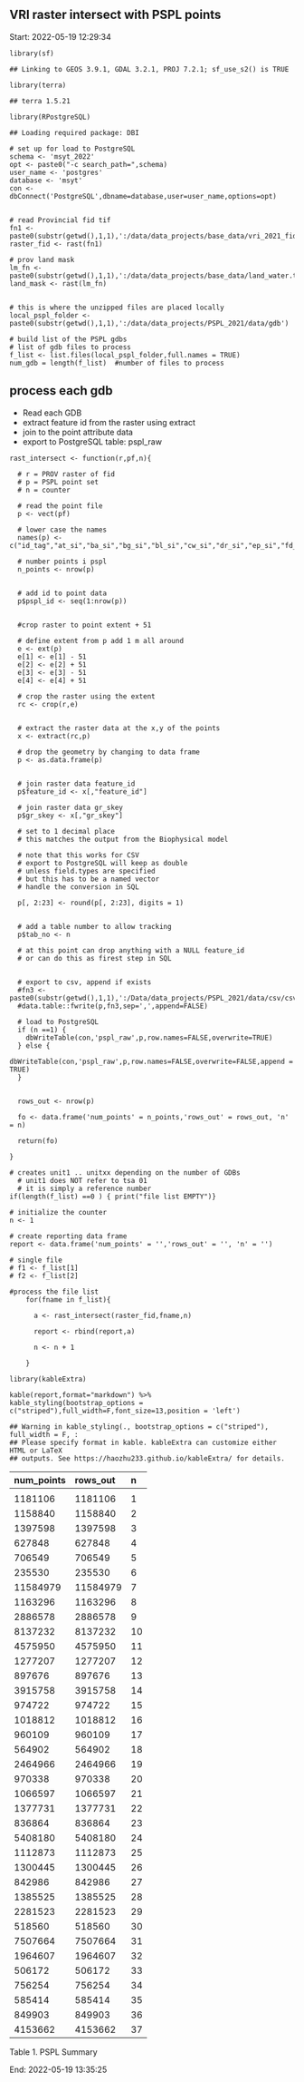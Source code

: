 ## VRI raster intersect with PSPL points

Start: 2022-05-19 12:29:34

    library(sf)

    ## Linking to GEOS 3.9.1, GDAL 3.2.1, PROJ 7.2.1; sf_use_s2() is TRUE

    library(terra)

    ## terra 1.5.21

    library(RPostgreSQL)

    ## Loading required package: DBI

    # set up for load to PostgreSQL
    schema <- 'msyt_2022'
    opt <- paste0("-c search_path=",schema)
    user_name <- 'postgres'
    database <- 'msyt'
    con <- dbConnect('PostgreSQL',dbname=database,user=user_name,options=opt)


    # read Provincial fid tif
    fn1 <- paste0(substr(getwd(),1,1),':/data/data_projects/base_data/vri_2021_fid_gr_skey.tif')
    raster_fid <- rast(fn1)

    # prov land mask
    lm_fn <- paste0(substr(getwd(),1,1),':/data/data_projects/base_data/land_water.tif')
    land_mask <- rast(lm_fn)


    # this is where the unzipped files are placed locally
    local_pspl_folder <- paste0(substr(getwd(),1,1),':/data/data_projects/PSPL_2021/data/gdb')

    # build list of the PSPL gdbs
    # list of gdb files to process
    f_list <- list.files(local_pspl_folder,full.names = TRUE)
    num_gdb = length(f_list)  #number of files to process

## process each gdb

-   Read each GDB
-   extract feature id from the raster using extract
-   join to the point attribute data
-   export to PostgreSQL table: pspl\_raw

<!-- -->

    rast_intersect <- function(r,pf,n){
      
      # r = PROV raster of fid
      # p = PSPL point set
      # n = counter
      
      # read the point file
      p <- vect(pf)
      
      # lower case the names
      names(p) <- c("id_tag","at_si","ba_si","bg_si","bl_si","cw_si","dr_si","ep_si","fd_si","hm_si","hw_si","lt_si","lw_si","pa_si","pl_si","pw_si","py_si","sb_si","se_si","ss_si","sw_si","sx_si","yc_si","bapid","pem_spp","bgc_label","tsa_number")
      
      # number points i pspl
      n_points <- nrow(p)


      # add id to point data
      p$pspl_id <- seq(1:nrow(p))


      #crop raster to point extent + 51

      # define extent from p add 1 m all around
      e <- ext(p)
      e[1] <- e[1] - 51
      e[2] <- e[2] + 51
      e[3] <- e[3] - 51
      e[4] <- e[4] + 51

      # crop the raster using the extent
      rc <- crop(r,e)
      
      
      # extract the raster data at the x,y of the points
      x <- extract(rc,p)

      # drop the geometry by changing to data frame
      p <- as.data.frame(p)


      # join raster data feature_id
      p$feature_id <- x[,"feature_id"]

      # join raster data gr_skey
      p$gr_skey <- x[,"gr_skey"]
      
      # set to 1 decimal place 
      # this matches the output from the Biophysical model
      
      # note that this works for CSV
      # export to PostgreSQL will keep as double
      # unless field.types are specified
      # but this has to be a named vector
      # handle the conversion in SQL
      
      p[, 2:23] <- round(p[, 2:23], digits = 1)

      
      # add a table number to allow tracking
      p$tab_no <- n
      
      # at this point can drop anything with a NULL feature_id
      # or can do this as firest step in SQL
      

      # export to csv, append if exists
      #fn3 <- paste0(substr(getwd(),1,1),':/Data/data_projects/PSPL_2021/data/csv/csv',n,'.csv')
      #data.table::fwrite(p,fn3,sep=',',append=FALSE)
      
      # load to PostgreSQL
      if (n ==1) {
        dbWriteTable(con,'pspl_raw',p,row.names=FALSE,overwrite=TRUE)
      } else {
        dbWriteTable(con,'pspl_raw',p,row.names=FALSE,overwrite=FALSE,append = TRUE)
      }
      
      
      rows_out <- nrow(p)
      
      fo <- data.frame('num_points' = n_points,'rows_out' = rows_out, 'n' = n)
      
      return(fo)

    }

    # creates unit1 .. unitxx depending on the number of GDBs
      # unit1 does NOT refer to tsa 01
      # it is simply a reference number
    if(length(f_list) ==0 ) { print("file list EMPTY")}

    # initialize the counter
    n <- 1

    # create reporting data frame
    report <- data.frame('num_points' = '','rows_out' = '', 'n' = '')

    # single file 
    # f1 <- f_list[1]
    # f2 <- f_list[2]

    #process the file list
        for(fname in f_list){
          
          a <- rast_intersect(raster_fid,fname,n)
          
          report <- rbind(report,a)
          
          n <- n + 1
          
        }

    library(kableExtra)

    kable(report,format="markdown") %>%
    kable_styling(bootstrap_options = c("striped"),full_width=F,font_size=13,position = 'left')

    ## Warning in kable_styling(., bootstrap_options = c("striped"), full_width = F, :
    ## Please specify format in kable. kableExtra can customize either HTML or LaTeX
    ## outputs. See https://haozhu233.github.io/kableExtra/ for details.

<table>
<thead>
<tr class="header">
<th style="text-align: left;">num_points</th>
<th style="text-align: left;">rows_out</th>
<th style="text-align: left;">n</th>
</tr>
</thead>
<tbody>
<tr class="odd">
<td style="text-align: left;"></td>
<td style="text-align: left;"></td>
<td style="text-align: left;"></td>
</tr>
<tr class="even">
<td style="text-align: left;">1181106</td>
<td style="text-align: left;">1181106</td>
<td style="text-align: left;">1</td>
</tr>
<tr class="odd">
<td style="text-align: left;">1158840</td>
<td style="text-align: left;">1158840</td>
<td style="text-align: left;">2</td>
</tr>
<tr class="even">
<td style="text-align: left;">1397598</td>
<td style="text-align: left;">1397598</td>
<td style="text-align: left;">3</td>
</tr>
<tr class="odd">
<td style="text-align: left;">627848</td>
<td style="text-align: left;">627848</td>
<td style="text-align: left;">4</td>
</tr>
<tr class="even">
<td style="text-align: left;">706549</td>
<td style="text-align: left;">706549</td>
<td style="text-align: left;">5</td>
</tr>
<tr class="odd">
<td style="text-align: left;">235530</td>
<td style="text-align: left;">235530</td>
<td style="text-align: left;">6</td>
</tr>
<tr class="even">
<td style="text-align: left;">11584979</td>
<td style="text-align: left;">11584979</td>
<td style="text-align: left;">7</td>
</tr>
<tr class="odd">
<td style="text-align: left;">1163296</td>
<td style="text-align: left;">1163296</td>
<td style="text-align: left;">8</td>
</tr>
<tr class="even">
<td style="text-align: left;">2886578</td>
<td style="text-align: left;">2886578</td>
<td style="text-align: left;">9</td>
</tr>
<tr class="odd">
<td style="text-align: left;">8137232</td>
<td style="text-align: left;">8137232</td>
<td style="text-align: left;">10</td>
</tr>
<tr class="even">
<td style="text-align: left;">4575950</td>
<td style="text-align: left;">4575950</td>
<td style="text-align: left;">11</td>
</tr>
<tr class="odd">
<td style="text-align: left;">1277207</td>
<td style="text-align: left;">1277207</td>
<td style="text-align: left;">12</td>
</tr>
<tr class="even">
<td style="text-align: left;">897676</td>
<td style="text-align: left;">897676</td>
<td style="text-align: left;">13</td>
</tr>
<tr class="odd">
<td style="text-align: left;">3915758</td>
<td style="text-align: left;">3915758</td>
<td style="text-align: left;">14</td>
</tr>
<tr class="even">
<td style="text-align: left;">974722</td>
<td style="text-align: left;">974722</td>
<td style="text-align: left;">15</td>
</tr>
<tr class="odd">
<td style="text-align: left;">1018812</td>
<td style="text-align: left;">1018812</td>
<td style="text-align: left;">16</td>
</tr>
<tr class="even">
<td style="text-align: left;">960109</td>
<td style="text-align: left;">960109</td>
<td style="text-align: left;">17</td>
</tr>
<tr class="odd">
<td style="text-align: left;">564902</td>
<td style="text-align: left;">564902</td>
<td style="text-align: left;">18</td>
</tr>
<tr class="even">
<td style="text-align: left;">2464966</td>
<td style="text-align: left;">2464966</td>
<td style="text-align: left;">19</td>
</tr>
<tr class="odd">
<td style="text-align: left;">970338</td>
<td style="text-align: left;">970338</td>
<td style="text-align: left;">20</td>
</tr>
<tr class="even">
<td style="text-align: left;">1066597</td>
<td style="text-align: left;">1066597</td>
<td style="text-align: left;">21</td>
</tr>
<tr class="odd">
<td style="text-align: left;">1377731</td>
<td style="text-align: left;">1377731</td>
<td style="text-align: left;">22</td>
</tr>
<tr class="even">
<td style="text-align: left;">836864</td>
<td style="text-align: left;">836864</td>
<td style="text-align: left;">23</td>
</tr>
<tr class="odd">
<td style="text-align: left;">5408180</td>
<td style="text-align: left;">5408180</td>
<td style="text-align: left;">24</td>
</tr>
<tr class="even">
<td style="text-align: left;">1112873</td>
<td style="text-align: left;">1112873</td>
<td style="text-align: left;">25</td>
</tr>
<tr class="odd">
<td style="text-align: left;">1300445</td>
<td style="text-align: left;">1300445</td>
<td style="text-align: left;">26</td>
</tr>
<tr class="even">
<td style="text-align: left;">842986</td>
<td style="text-align: left;">842986</td>
<td style="text-align: left;">27</td>
</tr>
<tr class="odd">
<td style="text-align: left;">1385525</td>
<td style="text-align: left;">1385525</td>
<td style="text-align: left;">28</td>
</tr>
<tr class="even">
<td style="text-align: left;">2281523</td>
<td style="text-align: left;">2281523</td>
<td style="text-align: left;">29</td>
</tr>
<tr class="odd">
<td style="text-align: left;">518560</td>
<td style="text-align: left;">518560</td>
<td style="text-align: left;">30</td>
</tr>
<tr class="even">
<td style="text-align: left;">7507664</td>
<td style="text-align: left;">7507664</td>
<td style="text-align: left;">31</td>
</tr>
<tr class="odd">
<td style="text-align: left;">1964607</td>
<td style="text-align: left;">1964607</td>
<td style="text-align: left;">32</td>
</tr>
<tr class="even">
<td style="text-align: left;">506172</td>
<td style="text-align: left;">506172</td>
<td style="text-align: left;">33</td>
</tr>
<tr class="odd">
<td style="text-align: left;">756254</td>
<td style="text-align: left;">756254</td>
<td style="text-align: left;">34</td>
</tr>
<tr class="even">
<td style="text-align: left;">585414</td>
<td style="text-align: left;">585414</td>
<td style="text-align: left;">35</td>
</tr>
<tr class="odd">
<td style="text-align: left;">849903</td>
<td style="text-align: left;">849903</td>
<td style="text-align: left;">36</td>
</tr>
<tr class="even">
<td style="text-align: left;">4153662</td>
<td style="text-align: left;">4153662</td>
<td style="text-align: left;">37</td>
</tr>
</tbody>
</table>

Table 1. PSPL Summary

End: 2022-05-19 13:35:25
